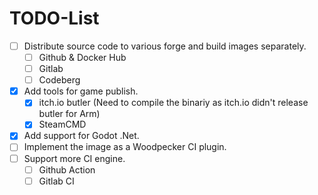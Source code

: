 # TODO-List

- [ ] Distribute source code to various forge and build images separately.
  - [ ] Github & Docker Hub
  - [ ] Gitlab
  - [ ] Codeberg
- [x] Add tools for game publish.
  - [x] itch.io butler (Need to compile the binariy as itch.io didn't release butler for Arm)
  - [x] SteamCMD
- [x] Add support for Godot .Net.
- [ ] Implement the image as a Woodpecker CI plugin.
- [ ] Support more CI engine.
  - [ ] Github Action
  - [ ] Gitlab CI
